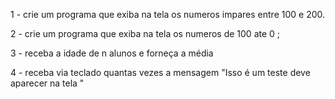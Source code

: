 1 - crie um programa que exiba na tela os numeros
 impares entre 100 e 200.

2 - crie um programa que exiba na tela os numeros
 de 100 ate 0 ;

3 - receba a idade de n alunos e forneça a média 

4 - receba  via teclado quantas vezes a mensagem
 "Isso é um teste deve aparecer na tela "
